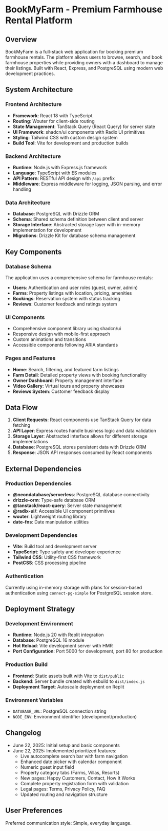 # BookMyFarm - Premium Farmhouse Rental Platform

## Overview

BookMyFarm is a full-stack web application for booking premium farmhouse rentals. The platform allows users to browse, search, and book farmhouse properties while providing owners with a dashboard to manage their listings. Built with React, Express, and PostgreSQL using modern web development practices.

## System Architecture

### Frontend Architecture
- **Framework**: React 18 with TypeScript
- **Routing**: Wouter for client-side routing
- **State Management**: TanStack Query (React Query) for server state
- **UI Framework**: shadcn/ui components with Radix UI primitives
- **Styling**: Tailwind CSS with custom design system
- **Build Tool**: Vite for development and production builds

### Backend Architecture
- **Runtime**: Node.js with Express.js framework
- **Language**: TypeScript with ES modules
- **API Pattern**: RESTful API design with `/api` prefix
- **Middleware**: Express middleware for logging, JSON parsing, and error handling

### Data Architecture
- **Database**: PostgreSQL with Drizzle ORM
- **Schema**: Shared schema definition between client and server
- **Storage Interface**: Abstracted storage layer with in-memory implementation for development
- **Migrations**: Drizzle Kit for database schema management

## Key Components

### Database Schema
The application uses a comprehensive schema for farmhouse rentals:
- **Users**: Authentication and user roles (guest, owner, admin)
- **Farms**: Property listings with location, pricing, amenities
- **Bookings**: Reservation system with status tracking
- **Reviews**: Customer feedback and ratings system

### UI Components
- Comprehensive component library using shadcn/ui
- Responsive design with mobile-first approach
- Custom animations and transitions
- Accessible components following ARIA standards

### Pages and Features
- **Home**: Search, filtering, and featured farm listings
- **Farm Detail**: Detailed property views with booking functionality
- **Owner Dashboard**: Property management interface
- **Video Gallery**: Virtual tours and property showcases
- **Reviews System**: Customer feedback display

## Data Flow

1. **Client Requests**: React components use TanStack Query for data fetching
2. **API Layer**: Express routes handle business logic and data validation
3. **Storage Layer**: Abstracted interface allows for different storage implementations
4. **Database**: PostgreSQL stores persistent data with Drizzle ORM
5. **Response**: JSON API responses consumed by React components

## External Dependencies

### Production Dependencies
- **@neondatabase/serverless**: PostgreSQL database connectivity
- **drizzle-orm**: Type-safe database ORM
- **@tanstack/react-query**: Server state management
- **@radix-ui/**: Accessible UI component primitives
- **wouter**: Lightweight routing library
- **date-fns**: Date manipulation utilities

### Development Dependencies
- **Vite**: Build tool and development server
- **TypeScript**: Type safety and developer experience
- **Tailwind CSS**: Utility-first CSS framework
- **PostCSS**: CSS processing pipeline

### Authentication
Currently using in-memory storage with plans for session-based authentication using `connect-pg-simple` for PostgreSQL session store.

## Deployment Strategy

### Development Environment
- **Runtime**: Node.js 20 with Replit integration
- **Database**: PostgreSQL 16 module
- **Hot Reload**: Vite development server with HMR
- **Port Configuration**: Port 5000 for development, port 80 for production

### Production Build
- **Frontend**: Static assets built with Vite to `dist/public`
- **Backend**: Server bundle created with esbuild to `dist/index.js`
- **Deployment Target**: Autoscale deployment on Replit

### Environment Variables
- `DATABASE_URL`: PostgreSQL connection string
- `NODE_ENV`: Environment identifier (development/production)

## Changelog

- June 22, 2025: Initial setup and basic components
- June 22, 2025: Implemented prioritized features:
  - Live autocomplete search bar with farm navigation
  - Enhanced date picker with calendar component
  - Numeric guest input field
  - Property category tabs (Farms, Villas, Resorts)
  - New pages: Happy Customers, Contact, How It Works
  - Complete property registration form with validation
  - Legal pages: Terms, Privacy Policy, FAQ
  - Updated routing and navigation structure

## User Preferences

Preferred communication style: Simple, everyday language.